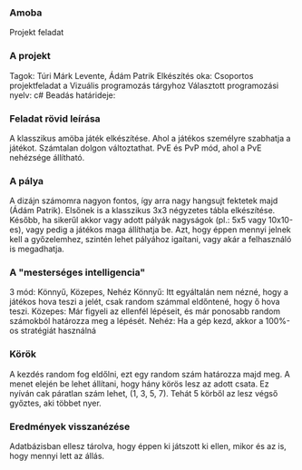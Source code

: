### Amoba
 Projekt feladat

### A projekt
 Tagok: Túri Márk Levente, Ádám Patrik
 Elkészítés oka: Csoportos projektfeladat a Vizuális programozás tárgyhoz
 Választott programozási nyelv: c#
 Beadás határideje: 
 

### Feladat rövid leírása
 A klasszikus amöba játék elkészítése. Ahol a játékos személyre szabhatja a játékot. Számtalan dolgon változtathat.
 PvE és PvP mód, ahol a PvE nehézsége állítható.

### A pálya
 A dizájn számomra nagyon fontos, így arra nagy hangsujt fektetek majd (Ádám Patrik).
 Elsőnek is a klasszikus 3x3 négyzetes tábla elkészítése.
 Később, ha sikerűl akkor vagy adott pályák nagyságok (pl.: 5x5 vagy 10x10-es), vagy pedig a játékos maga állíthatja be.
 Azt, hogy éppen mennyi jelnek kell a győzelemhez, szintén lehet pályához igaítani, vagy akár a felhasználó is megadhatja.

### A "mesterséges intelligencia"
 3 mód: Könnyű, Közepes, Nehéz
 Könnyű: Itt egyáltalán nem nézné, hogy a játékos hova teszi a jelét, csak random számmal eldőntené, hogy ő hova teszi.
 Közepes: Már figyeli az ellenfél lépéseit, és már ponosabb random számokból határozza meg a lépését.
 Nehéz: Ha a gép kezd, akkor a 100%-os stratégiát használná

### Körök
 A kezdés random fog eldőlni, ezt egy random szám határozza majd meg.
 A menet elején be lehet állítani, hogy hány körös lesz az adott csata. Ez nyíván cak páratlan szám lehet, (1, 3, 5, 7).
 Tehát 5 körből az lesz végső győztes, aki többet nyer.

### Eredmények visszanézése
 Adatbázisban ellesz tárolva, hogy éppen ki játszott ki ellen, mikor és az is, hogy mennyi lett az állás.


